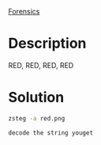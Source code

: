 [Forensics](https://play.picoctf.org/practice/challenge/460?page=2)

# Description
RED, RED, RED, RED

# Solution

```sh
zsteg -a red.png
```

``decode the string youget``

